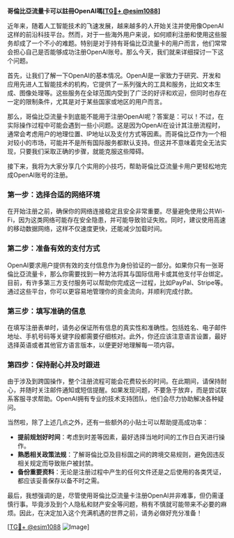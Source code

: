 **哥倫比亞流量卡可以註冊OpenAI嗎[[TG💪+ @esim1088](https://t.me/s/esim1088)]**

近年来，随着人工智能技术的飞速发展，越来越多的人开始关注并使用像OpenAI这样的前沿科技平台。然而，对于一些海外用户来说，如何顺利注册和使用这些服务却成了一个不小的难题。特别是对于持有哥倫比亞流量卡的用户而言，他们常常会担心自己是否能够成功注册OpenAI账号。那么今天，我们就来详细探讨一下这个问题。

首先，让我们了解一下OpenAI的基本情况。OpenAI是一家致力于研究、开发和应用先进人工智能技术的机构，它提供了一系列强大的工具和服务，比如文本生成、图像处理等。这些服务在全球范围内受到了广泛的好评和欢迎，但同时也存在一定的限制条件，尤其是对于某些国家或地区的用户而言。

那么，哥倫比亞流量卡到底能不能用于注册OpenAI呢？答案是：可以！不过，在实际操作过程中可能会遇到一些小问题。这是因为OpenAI在设计其注册流程时，通常会考虑用户的地理位置、IP地址以及支付方式等因素。而哥倫比亞作为一个相对较小的市场，可能并不是所有国际服务都默认支持。但这并不意味着完全无法实现，只要我们采取正确的步骤，就能克服这些障碍。

接下来，我将为大家分享几个实用的小技巧，帮助哥倫比亞流量卡用户更轻松地完成OpenAI账号的注册。

### 第一步：选择合适的网络环境

在开始注册之前，确保你的网络连接稳定且安全非常重要。尽量避免使用公共Wi-Fi，因为这类网络可能存在安全隐患，并可能导致验证失败。同时，建议使用高速的移动数据网络，这样不仅速度更快，还能减少加载时间。

### 第二步：准备有效的支付方式

OpenAI要求用户提供有效的支付信息作为身份验证的一部分。如果你只有一张哥倫比亞流量卡，那么你需要找到一种方法将其与国际信用卡或其他支付平台绑定。目前，有许多第三方支付服务可以帮助你完成这一过程，比如PayPal、Stripe等。通过这些平台，你可以更容易地管理你的资金流向，并顺利完成付款。

### 第三步：填写准确的信息

在填写注册表单时，请务必保证所有信息的真实性和准确性。包括姓名、电子邮件地址、手机号码等关键字段都需要仔细核对。此外，你还应该注意语言设置，最好选择英语或者其他官方语言版本，以便更好地理解每一项内容。

### 第四步：保持耐心并及时跟进

由于涉及到跨国操作，整个注册流程可能会花费较长的时间。在此期间，请保持耐心，并随时关注邮件通知或短信提醒。如果发现问题，不要急于放弃，而是尝试联系客服寻求帮助。OpenAI拥有专业的技术支持团队，他们会尽力协助解决各种疑问。

当然啦，除了上述几点之外，还有一些额外的小贴士可以帮助提高成功率：

- **提前规划好时间**：考虑到时差等因素，最好选择当地时间的工作日白天进行操作。
- **熟悉相关政策法规**：了解哥倫比亞及目标国之间的跨境交易规则，避免因违反相关规定而导致账户被封禁。
- **备份重要资料**：无论是注册过程中产生的任何文件还是之后使用的各类凭证，都应该妥善保存以备不时之需。

最后，我想强调的是，尽管使用哥倫比亞流量卡注册OpenAI并非难事，但仍需谨慎行事。毕竟涉及到个人隐私和财产安全等问题，稍有不慎就可能带来不必要的麻烦。因此，在决定加入这个充满机遇的世界之前，请务必做好充分准备！

[[TG💪+ @esim1088](https://t.me/s/esim1088) ![Image](https://i.postimg.cc/4NQfJmqS/Snipaste-2025-05-13-00-14-12.png)]